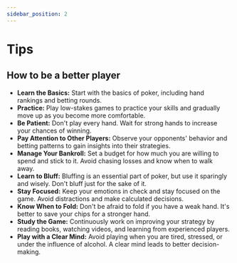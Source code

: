 ```yaml
---
sidebar_position: 2
---
```


# Tips

## How to be a better player

- **Learn the Basics:** Start with the basics of poker, including hand rankings and betting rounds.
- **Practice:** Play low-stakes games to practice your skills and gradually move up as you become more comfortable.
- **Be Patient:** Don't play every hand. Wait for strong hands to increase your chances of winning.
- **Pay Attention to Other Players:** Observe your opponents' behavior and betting patterns to gain insights into their strategies.
- **Manage Your Bankroll:** Set a budget for how much you are willing to spend and stick to it. Avoid chasing losses and know when to walk away.
- **Learn to Bluff:** Bluffing is an essential part of poker, but use it sparingly and wisely. Don't bluff just for the sake of it.
- **Stay Focused:** Keep your emotions in check and stay focused on the game. Avoid distractions and make calculated decisions.
- **Know When to Fold:** Don't be afraid to fold if you have a weak hand. It's better to save your chips for a stronger hand.
- **Study the Game:** Continuously work on improving your strategy by reading books, watching videos, and learning from experienced players.
- **Play with a Clear Mind:** Avoid playing when you are tired, stressed, or under the influence of alcohol. A clear mind leads to better decision-making.

